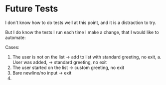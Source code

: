 # Future Tests

I don't know how to do tests well at this point,
and it is a distraction to try.

But I do know the tests I run each time I make a change,
that I would like to automate:

Cases:
1. The user is not on the list -> add to list with standard greeting, no exit,
    a. User was added, -> standard greeting, no exit
2. The user started on the list -> custom greeting, no exit
3. Bare newline/no input -> exit
4.
